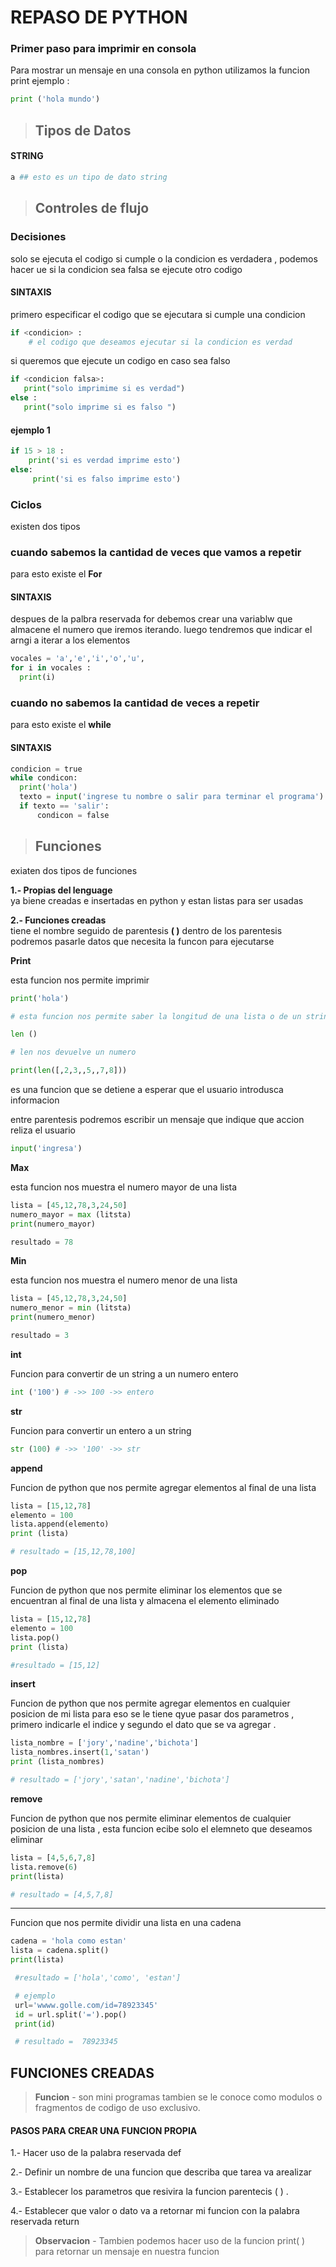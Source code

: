 # REPASO  DE PYTHON
### Primer paso para imprimir en consola
Para mostrar un mensaje en una consola en python utilizamos la funcion print ejemplo :
```python 
print ('hola mundo')
 ```
>## Tipos de Datos
#### STRING

```python 
a ## esto es un tipo de dato string
 ```
 > ## Controles de flujo 
 ### Decisiones  
solo se ejecuta el codigo si cumple o la condicion es verdadera , podemos hacer ue si la condicion sea falsa se ejecute otro codigo 
#### SINTAXIS 
primero especificar el codigo que se ejecutara si cumple una condicion
```python 
if <condicion> :
    # el codigo que deseamos ejecutar si la condicion es verdad
 ```
 si queremos que ejecute un codigo en caso sea falso
 ```python 
 if <condicion falsa>:
    print("solo imprimime si es verdad")
else :
    print("solo imprime si es falso ")
 ```
#### ejemplo 1
```python
if 15 > 18 :
    print('si es verdad imprime esto')
else:
     print('si es falso imprime esto')
```


 ### Ciclos
  existen dos tipos 
  ### cuando sabemos la cantidad de veces que vamos a repetir 

  para esto existe el **For**
  #### SINTAXIS
  despues de la palbra reservada for debemos crear una variablw que almacene el numero que iremos iterando.
  luego tendremos que indicar el arngi a iterar a los elementos 
  ```python
  vocales = 'a','e','i','o','u',
  for i in vocales :
    print(i)
```



  ### cuando no sabemos la cantidad de veces a repetir

  para esto existe el **while**
  ####  SINTAXIS
  ```python
  condicion = true
  while condicon:
    print('hola')
    texto = input('ingrese tu nombre o salir para terminar el programa')
    if texto == 'salir':
        condicon = false
```
> ## Funciones
exiaten dos tipos de funciones 

**1.- Propias del lenguage**  
ya biene creadas e insertadas en python y estan listas para ser usadas

**2.- Funciones creadas**  
tiene el nombre seguido de parentesis **( )**
dentro de los parentesis podremos pasarle datos que necesita la funcon para ejecutarse

**Print**

esta funcion nos permite imprimir

```python
print('hola')

# esta funcion nos permite saber la longitud de una lista o de un string

len ()

# len nos devuelve un numero

print(len([,2,3,,5,,7,8]))
```
es una funcion que se detiene a esperar que el usuario introdusca informacion

entre parentesis podremos escribir un mensaje que indique que accion reliza el usuario
```python
input('ingresa')
```
**Max**

 esta funcion nos muestra el numero mayor de una lista 
```python
lista = [45,12,78,3,24,50]
numero_mayor = max (litsta) 
print(numero_mayor)

resultado = 78
```
**Min**

 esta funcion nos muestra el numero menor de una lista 
```python
lista = [45,12,78,3,24,50]
numero_menor = min (litsta) 
print(numero_menor)

resultado = 3
```
**int** 

Funcion para convertir de un string a un numero entero

```python
int ('100') # ->> 100 ->> entero
```

**str**

Funcion para convertir un entero a un string

```python
str (100) # ->> '100' ->> str
```
**append**

Funcion de python que nos permite agregar elementos al final de una lista
```python
lista = [15,12,78]
elemento = 100
lista.append(elemento)
print (lista)

# resultado = [15,12,78,100]
```
**pop**

Funcion de python que nos permite eliminar los elementos que se encuentran al final de una lista
y almacena el elemento eliminado
```python
lista = [15,12,78]
elemento = 100
lista.pop()
print (lista)

#resultado = [15,12]
```
**insert**

Funcion de python que nos permite agregar elementos en cualquier posicion de mi lista para eso se le tiene qyue pasar dos parametros , primero indicarle el indice y segundo el dato que se va agregar .
```python
lista_nombre = ['jory','nadine','bichota']
lista_nombres.insert(1,'satan')
print (lista_nombres)

# resultado = ['jory','satan','nadine','bichota']
```
**remove**

Funcion de python que nos permite eliminar elementos de cualquier posicion de una lista , esta funcion ecibe solo el elemneto que deseamos eliminar
```python
lista = [4,5,6,7,8]
lista.remove(6)
print(lista)

# resultado = [4,5,7,8]
```
****
Funcion que nos permite dividir una lista en una cadena 
```python
cadena = 'hola como estan'
lista = cadena.split()
print(lista)

 #resultado = ['hola','como', 'estan']

 # ejemplo 
 url='wwww.golle.com/id=78923345'
 id = url.split('=').pop()
 print(id)

 # resultado =  78923345
```
## FUNCIONES CREADAS
> **Funcion** - son mini programas tambien se le conoce como modulos o fragmentos de codigo de uso exclusivo.
#### PASOS PARA CREAR UNA FUNCION PROPIA
1.- Hacer uso de la palabra reservada def

2.- Definir un nombre de una funcion que describa que tarea va arealizar 

3.- Establecer los parametros que resivira la funcion parentecis ( ) .

4.- Establecer que valor o dato va a retornar mi       funcion con la palabra reservada return
> **Observacion** -
Tambien podemos hacer uso de la funcion print( ) para retornar un mensaje en nuestra funcion




